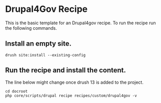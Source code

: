 # Drupal4Gov Recipe

This is the basic template for an Drupal4gov recipe.
To run the recipe run the following commands.

## Install an empty site.

```shell
drush site:install --existing-config
```

## Run the recipe and install the content.

The line below might change once drush 13 is added to the project.

``` shell
cd docroot
php core/scripts/drupal recipe recipes/custom/drupal4gov -v
```
